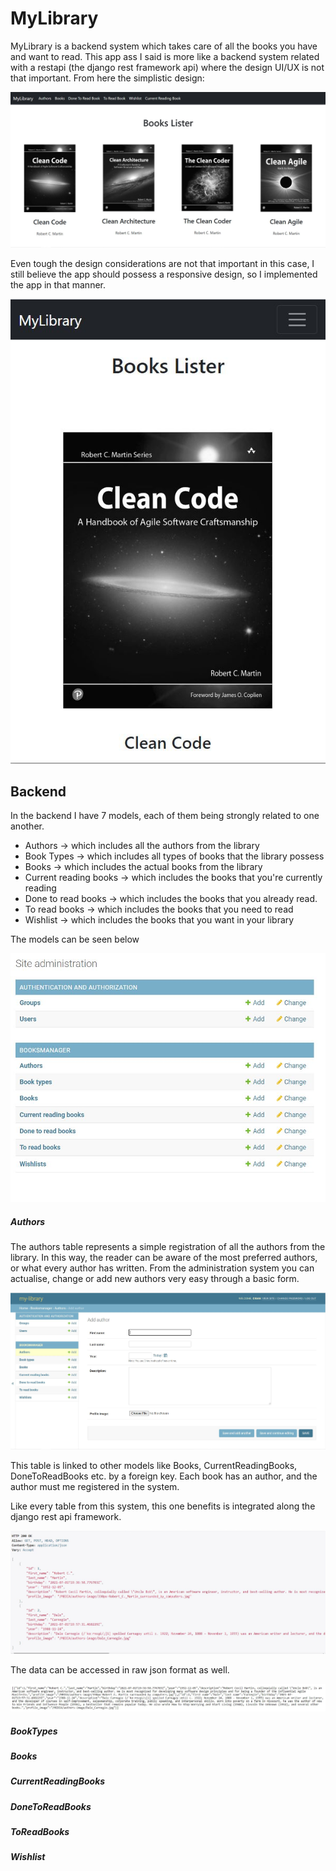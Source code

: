 # MyLibrary

MyLibrary is a backend system which takes care of all the books you have and want to read. This app ass I said is 
more like a backend system related with a restapi (the django rest framework api) where the design UI/UX is not that
important. From here the simplistic design: 


![Website main page](MyLibrary-documentation/frontend-image-one.jpg)

Even tough the design considerations are not that important in this case, I still believe
the app should possess a responsive design, so I implemented the app in that manner.

![Website main page](MyLibrary-documentation/responsive-frontend-design.jpg)

## Backend

In the backend I have 7 models, each of them being strongly related to one another.

* Authors -> which includes all the authors from the library
* Book Types -> which includes all types of books that the library possess
* Books -> which includes the actual books from the library
* Current reading books -> which includes the books that you're currently reading
* Done to read books -> which includes the books that you already read.
* To read books -> which includes the books that you need to read
* Wishlist -> which includes the books that you want in your library

The models can be seen below

![Website main page](MyLibrary-documentation/backend-models.jpg)

##### Authors

The authors table represents a simple registration of all the authors from the library. In this way, 
the reader can  be aware of the most preferred authors, or what every author has written. 
From the administration system you can actualise, change or add new authors very easy through 
a basic form.

![Website main page](MyLibrary-documentation/admin-sys-authors.jpg)

This table is linked to other models like Books, CurrentReadingBooks, DoneToReadBooks etc. by a foreign key.
Each book has an author, and the author must me registered in the system. 

Like every table from this system, this one benefits is integrated along the django rest api framework.

![Website main page](MyLibrary-documentation/restapi-authors.jpg)

The data can be accessed in raw json format as well.

![Website main page](MyLibrary-documentation/raw-restapi-authors.jpg)

##### BookTypes

##### Books

##### CurrentReadingBooks

##### DoneToReadBooks

##### ToReadBooks

##### Wishlist